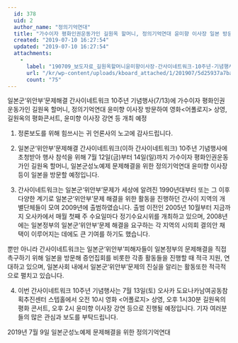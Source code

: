 ```yaml
---
  id: 378
  uid: 2
  author_name: "정의기억연대"
  title: "가수이자 평화인권운동가인 길원옥 할머니, 정의기억연대 윤미향 이사장 일본 방문하여 길원옥의 평화콘서트 예정"
  created: "2019-07-10 16:27:54"
  updated: "2019-07-10 16:27:54"
  attachments: 
    - 
      label: "190709_보도자료_길원옥할머니윤미향이사장-간사이네트워크-10주년-기념행사-참가.hwp"
      url: "/kr/wp-content/uploads/kboard_attached/1/201907/5d25937a7bace9667556.hwp"
      count: "75"
---
```

일본군‘위안부’문제해결 간사이네트워크 10주년 기념행사(7/13)에 가수이자 평화인권운동가인 길원옥 할머니, 정의기억연대 윤미향 이사장 방문하여 영화<어폴로지> 상영, 길원옥의 평화콘서트, 윤미향 이사장 강연 등 개최 예정 

1. 정론보도를 위해 힘쓰시는 귀 언론사의 노고에 감사드립니다. 

2. 일본군‘위안부’문제해결 간사이네트워크(이하 간사이네트워크) 10주년 기념행사에 초청받아 행사 참석을 위해 7월 12일(금)부터 14일(일)까지 가수이자 평화인권운동가인 길원옥 할머니, 일본군성노예제 문제해결을 위한 정의기억연대 윤미향 이사장 등이 일본을 방문할 예정입니다. 

3. 간사이네트워크는 일본군‘위안부’문제가 세상에 알려진 1990년대부터 또는 그 이후 다양한 계기로 일본군‘위안부’문제 해결을 위한 활동을 진행하던 간사이 지역의 개별단체들이 모여 2009년에 출범하였습니다. 출범 이전인 2005년 10월부터 지금까지 오사카에서 매월 첫째 주 수요일마다 정기수요시위를 개최하고 있으며, 2008년에는 일본정부의 일본군‘위안부’문제 해결을 요구하는 각 지역의 시의회 결의안 채택이 이루어지는 데에도 큰 기여를 하기도 했습니다. 

뿐만 아니라 간사이네트워크는 일본군‘위안부’피해자들이 일본정부의 문제해결을 직접 촉구하기 위해 일본을 방문해 증언집회를 비롯한 각종 활동들을 진행할 때 적극 지원, 연대하고 있으며, 일본사회 내에서 일본군‘위안부’문제의 진실을 알리는 활동또한 적극적으로 펼치고 있습니다. 

4. 이번 간사이네트워크 10주년 기념행사는 7월 13일(토) 오사카 도요나카남여공동참획추진센터 스텝홀에서 오전 10시 영화 <어폴로지> 상영, 오후 1시30분 길원옥의 평화 콘서트, 오후 2시 윤미향 이사장 강연 등으로 진행될 예정입니다. 기자 여러분들의 많은 관심과 보도를 부탁드립니다. 

2019년 7월 9일 일본군성노예제 문제해결을 위한 정의기억연대